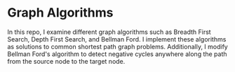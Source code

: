 # Graph Algorithms
In this repo, I examine different graph algorithms such as Breadth First Search, Depth First Search, and Bellman Ford. 
I implement these algorithms as solutions to common shortest path graph problems. 
Additionally, I modify Bellman Ford's algorithm to detect negative cycles anywhere along the path from the source node to the target node.
